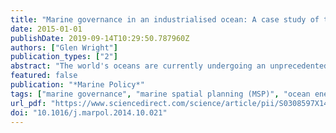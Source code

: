 ```yaml
---
title: "Marine governance in an industrialised ocean: A case study of the emerging marine renewable energy industry"
date: 2015-01-01
publishDate: 2019-09-14T10:29:50.787960Z
authors: ["Glen Wright"]
publication_types: ["2"]
abstract: "The world's oceans are currently undergoing an unprecedented period of industrialisation, made possible by advances in technology and driven by our growing need for food, energy and resources. This is placing the oceans are under intense pressure, and the ability of existing marine governance frameworks to sustainably manage the marine environment is increasingly being called into question. Emerging industries are challenging all aspects of these frameworks, raising questions regarding ownership and rights of the sea and its resources, management of environmental impacts, and management of ocean space. This paper uses the emerging marine renewable energy (MRE) industry, particularly in the United Kingdom (UK), as a case study to introduce and explore some of the key challenges. The paper concludes that the challenges are likely to be extensive and argues for development of a comprehensive legal research agenda to advance both MRE technologies and marine governance frameworks."
featured: false
publication: "*Marine Policy*"
tags: ["marine governance", "marine spatial planning (MSP)", "ocean energy", "tidal energy", "wave energy"]
url_pdf: "https://www.sciencedirect.com/science/article/pii/S0308597X14002838"
doi: "10.1016/j.marpol.2014.10.021"
---
```


